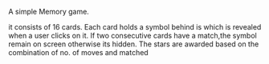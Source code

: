 A simple Memory game.

it consists of 16 cards. Each card holds a symbol behind is which is revealed when a user clicks on it. If two consecutive cards have a match,the symbol remain on screen otherwise its hidden. The stars are awarded based on the combination of no. of moves and matched